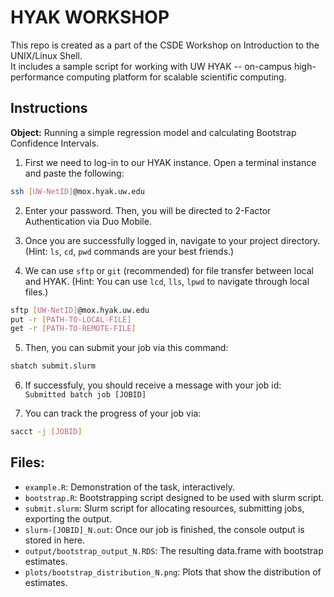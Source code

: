 # HYAK WORKSHOP
This repo is created as a part of the CSDE Workshop on Introduction to the UNIX/Linux Shell.  
It includes a sample script for working with UW HYAK -- on-campus high-performance computing platform for scalable scientific computing.

## Instructions
**Object:** Running a simple regression model and calculating Bootstrap Confidence Intervals. 

1. First we need to log-in to our HYAK instance. Open a terminal instance and paste the following:  
```bash 
ssh [UW-NetID]@mox.hyak.uw.edu
```

2. Enter your password. Then, you will be directed to 2-Factor Authentication via Duo Mobile. 

3. Once you are successfully logged in, navigate to your project directory. (Hint: `ls`, `cd`, `pwd` commands are your best friends.)

4. We can use `sftp` or `git` (recommended) for file transfer between local and HYAK. (Hint: You can use `lcd`, `lls`, `lpwd` to navigate through local files.)
```bash
sftp [UW-NetID]@mox.hyak.uw.edu
put -r [PATH-TO-LOCAL-FILE]
get -r [PATH-TO-REMOTE-FILE]
```

5. Then, you can submit your job via this command:  
```bash 
sbatch submit.slurm
```

6. If successfuly, you should receive a message with your job id:  
`Submitted batch job [JOBID]`

7. You can track the progress of your job via: 
```bash 
sacct -j [JOBID]
```

## Files:  
- `example.R`: Demonstration of the task, interactively. 
- `bootstrap.R`: Bootstrapping script designed to be used with slurm script.  
-  `submit.slurm`: Slurm script for allocating resources, submitting jobs, exporting the output.
- `slurm-[JOBID]_N.out`: Once our job is finished, the console output is stored in here.
- `output/bootstrap_output_N.RDS`: The resulting data.frame with bootstrap estimates. 
- `plots/bootstrap_distribution_N.png`: Plots that show the distribution of estimates.


